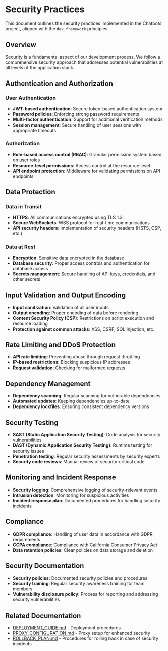 # Security Practices

This document outlines the security practices implemented in the Chatbots project, aligned with the `dev_framework` principles.

## Overview

Security is a fundamental aspect of our development process. We follow a comprehensive security approach that addresses potential vulnerabilities at all levels of the application stack.

## Authentication and Authorization

### User Authentication

- **JWT-based authentication**: Secure token-based authentication system
- **Password policies**: Enforcing strong password requirements
- **Multi-factor authentication**: Support for additional verification methods
- **Session management**: Secure handling of user sessions with appropriate timeouts

### Authorization

- **Role-based access control (RBAC)**: Granular permission system based on user roles
- **Resource-level permissions**: Access control at the resource level
- **API endpoint protection**: Middleware for validating permissions on API endpoints

## Data Protection

### Data in Transit

- **HTTPS**: All communications encrypted using TLS 1.3
- **Secure WebSockets**: WSS protocol for real-time communications
- **API security headers**: Implementation of security headers (HSTS, CSP, etc.)

### Data at Rest

- **Encryption**: Sensitive data encrypted in the database
- **Database security**: Proper access controls and authentication for database access
- **Secrets management**: Secure handling of API keys, credentials, and other secrets

## Input Validation and Output Encoding

- **Input sanitization**: Validation of all user inputs
- **Output encoding**: Proper encoding of data before rendering
- **Content Security Policy (CSP)**: Restrictions on script execution and resource loading
- **Protection against common attacks**: XSS, CSRF, SQL Injection, etc.

## Rate Limiting and DDoS Protection

- **API rate limiting**: Preventing abuse through request throttling
- **IP-based restrictions**: Blocking suspicious IP addresses
- **Request validation**: Checking for malformed requests

## Dependency Management

- **Dependency scanning**: Regular scanning for vulnerable dependencies
- **Automated updates**: Keeping dependencies up-to-date
- **Dependency lockfiles**: Ensuring consistent dependency versions

## Security Testing

- **SAST (Static Application Security Testing)**: Code analysis for security vulnerabilities
- **DAST (Dynamic Application Security Testing)**: Runtime testing for security issues
- **Penetration testing**: Regular security assessments by security experts
- **Security code reviews**: Manual review of security-critical code

## Monitoring and Incident Response

- **Security logging**: Comprehensive logging of security-relevant events
- **Intrusion detection**: Monitoring for suspicious activities
- **Incident response plan**: Documented procedures for handling security incidents

## Compliance

- **GDPR compliance**: Handling of user data in accordance with GDPR requirements
- **CCPA compliance**: Compliance with California Consumer Privacy Act
- **Data retention policies**: Clear policies on data storage and deletion

## Security Documentation

- **Security policies**: Documented security policies and procedures
- **Security training**: Regular security awareness training for team members
- **Vulnerability disclosure policy**: Process for reporting and addressing security vulnerabilities

## Related Documentation

- [DEPLOYMENT_GUIDE.md](../DEPLOYMENT_GUIDE.md) - Deployment procedures
- [PROXY_CONFIGURATION.md](../PROXY_CONFIGURATION.md) - Proxy setup for enhanced security
- [ROLLBACK_PLAN.md](../ROLLBACK_PLAN.md) - Procedures for rolling back in case of security incidents
